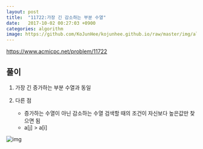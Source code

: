 ```yaml
---
layout: post
title:  "11722:가장 긴 감소하는 부분 수열"
date:   2017-10-02 00:27:03 +0900
categories: algorithm
image: https://github.com/KoJunHee/kojunhee.github.io/raw/master/img/algorithm.png
---
```



<https://www.acmicpc.net/problem/11722>

## 풀이

1. 가장 긴 증가하는 부분 수열과 동일

2. 다른 점
	* 증가하는 수열이 아닌 감소하는 수열
검색할 때의 조건이 자신보다 높은값만 찾으면 됨
	* a[j] > a[i]

![img](http://cfile21.uf.tistory.com/image/99728B3359DA40F919605C)

